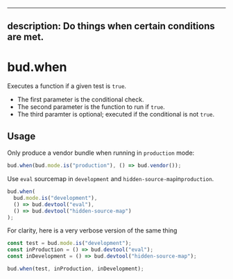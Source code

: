 ---

## description: Do things when certain conditions are met.

# bud.when

Executes a function if a given test is `true`.

- The first parameter is the conditional check.
- The second parameter is the function to run if `true`.
- The third paramter is optional; executed if the conditional is not `true`.

## Usage

Only produce a vendor bundle when running in `production` mode:

```js
bud.when(bud.mode.is("production"), () => bud.vendor());
```

Use `eval` sourcemap in `development` and `hidden-source-map`in`production`.

```js
bud.when(
  bud.mode.is("development"),
  () => bud.devtool("eval"),
  () => bud.devtool("hidden-source-map")
);
```

For clarity, here is a very verbose version of the same thing

```js
const test = bud.mode.is("development");
const inProduction = () => bud.devtool("eval");
const inDevelopment = () => bud.devtool("hidden-source-map");

bud.when(test, inProduction, inDevelopment);
```
